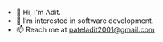 - 👋 Hi, I’m Adit.
- 👀 I’m interested in software development.
- 📫 Reach me at pateladit2001@gmail.com

<!---
aditpatel01/aditpatel01 is a ✨ special ✨ repository because its `README.md` (this file) appears on your GitHub profile.
You can click the Preview link to take a look at your changes.
--->
